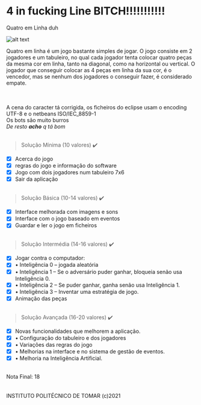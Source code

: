 # 4 in fucking Line BITCH!!!!!!!!!!!
Quatro em Linha duh

![alt text](https://i.imgur.com/lVwPVoU.gif)</br>

Quatro em linha é um jogo bastante simples de jogar. O jogo consiste em 2 jogadores e um tabuleiro, no qual cada jogador tenta colocar quatro peças da mesma cor em linha, tanto na diagonal, como na horizontal ou vertical. O jogador que conseguir colocar as 4 peças em linha da sua cor, é o vencedor, mas se nenhum dos jogadores o conseguir fazer, é considerado empate.</br></br></br>

A cena do caracter tá corrigida, os ficheiros do eclipse usam o encoding UTF-8 e o netbeans ISO/IEC_8859-1</br>
Os bots são muito burros</br>
*De resto **acho** q tá bom*
<br/><br/>
> Solução Mínima (10 valores) ✔️
- [x] Acerca do jogo
- [x] regras do jogo e informação do software
- [x] Jogo com dois jogadores num tabuleiro 7x6
- [x] Sair da aplicação<br/>឵

> Solução Básica (10-14 valores) ✔️
- [x] Interface melhorada com imagens e sons
- [x] Interface com o jogo baseado em eventos
- [x] Guardar e ler o jogo em ficheiros<br/>឵

> Solução Intermédia (14-16 valores) ✔️
- [x] Jogar contra o computador:
- [x] • Inteligência 0 – jogada aleatória
- [x] • Inteligência 1 – Se o adversário puder ganhar, bloqueia senão usa Inteligência 0.
- [x] • Inteligência 2 – Se puder ganhar, ganha senão usa Inteligência 1.
- [x] • Inteligência 3 – Inventar uma estratégia de jogo.
- [x] Animação das peças<br/>឵

> Solução Avançada (16-20 valores) ✔️
- [x] Novas funcionalidades que melhorem a aplicação.
- [x] • Configuração do tabuleiro e dos jogadores
- [x] • Variações das regras do jogo
- [x] • Melhorias na interface e no sistema de gestão de eventos. <!--(*vai se fazendo com o tempo*)-->
- [x] • Melhoria na Inteligência Artificial. <!--(*vai se fazendo com o tempo*)-->

</br>Nota Final: 18
</br>
</br>
</br>INSTITUTO POLITÉCNICO DE TOMAR (c)2021
